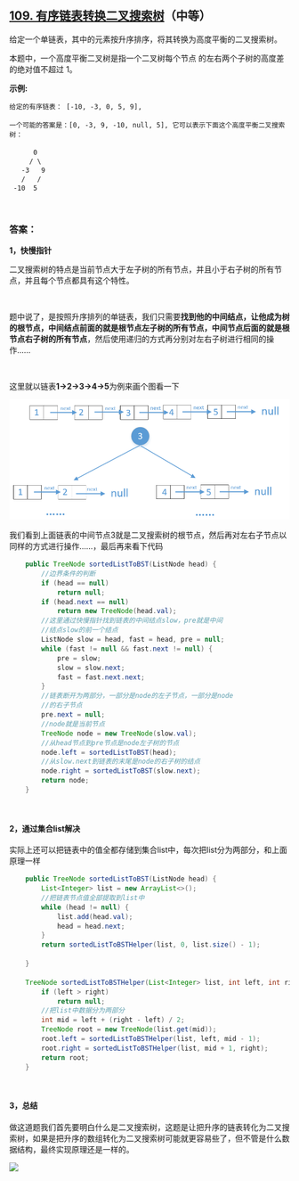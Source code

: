 ## [109. 有序链表转换二叉搜索树](https://leetcode-cn.com/problems/convert-sorted-list-to-binary-search-tree/)（中等）

给定一个单链表，其中的元素按升序排序，将其转换为高度平衡的二叉搜索树。

本题中，一个高度平衡二叉树是指一个二叉树每个节点 的左右两个子树的高度差的绝对值不超过 1。

**示例:**

```
给定的有序链表： [-10, -3, 0, 5, 9],

一个可能的答案是：[0, -3, 9, -10, null, 5], 它可以表示下面这个高度平衡二叉搜索树：

      0
     / \
   -3   9
   /   /
 -10  5
```

<br/>

### 答案：

**1，快慢指针**

二叉搜索树的特点是当前节点大于左子树的所有节点，并且小于右子树的所有节点，并且每个节点都具有这个特性。

<br>

题中说了，是按照升序排列的单链表，我们只需要**找到他的中间结点，让他成为树的根节点，中间结点前面的就是根节点左子树的所有节点，中间节点后面的就是根节点右子树的所有节点**，然后使用递归的方式再分别对左右子树进行相同的操作……

<br>

这里就以链表**1→2→3→4→5**为例来画个图看一下

![](https://raw.githubusercontent.com/sdwwld/algorithms/master/img/leetcode/0109/640.png)

我们看到上面链表的中间节点3就是二叉搜索树的根节点，然后再对左右子节点以同样的方式进行操作……，最后再来看下代码

```java
    public TreeNode sortedListToBST(ListNode head) {
        //边界条件的判断
        if (head == null)
            return null;
        if (head.next == null)
            return new TreeNode(head.val);
        //这里通过快慢指针找到链表的中间结点slow，pre就是中间
        //结点slow的前一个结点
        ListNode slow = head, fast = head, pre = null;
        while (fast != null && fast.next != null) {
            pre = slow;
            slow = slow.next;
            fast = fast.next.next;
        }
        //链表断开为两部分，一部分是node的左子节点，一部分是node
        //的右子节点
        pre.next = null;
        //node就是当前节点
        TreeNode node = new TreeNode(slow.val);
        //从head节点到pre节点是node左子树的节点
        node.left = sortedListToBST(head);
        //从slow.next到链表的末尾是node的右子树的结点
        node.right = sortedListToBST(slow.next);
        return node;
    }
```

<br>

#### 2，通过集合list解决

实际上还可以把链表中的值全都存储到集合list中，每次把list分为两部分，和上面原理一样

```java
    public TreeNode sortedListToBST(ListNode head) {
        List<Integer> list = new ArrayList<>();
        //把链表节点值全部提取到list中
        while (head != null) {
            list.add(head.val);
            head = head.next;
        }
        return sortedListToBSTHelper(list, 0, list.size() - 1);

    }

    TreeNode sortedListToBSTHelper(List<Integer> list, int left, int right) {
        if (left > right)
            return null;
        //把list中数据分为两部分
        int mid = left + (right - left) / 2;
        TreeNode root = new TreeNode(list.get(mid));
        root.left = sortedListToBSTHelper(list, left, mid - 1);
        root.right = sortedListToBSTHelper(list, mid + 1, right);
        return root;
    }
```

<br>

#### 3，总结

做这道题我们首先要明白什么是二叉搜索树，这题是让把升序的链表转化为二叉搜索树，如果是把升序的数组转化为二叉搜索树可能就更容易些了，但不管是什么数据结构，最终实现原理还是一样的。



![](https://img-blog.csdnimg.cn/20200807155236311.png)
